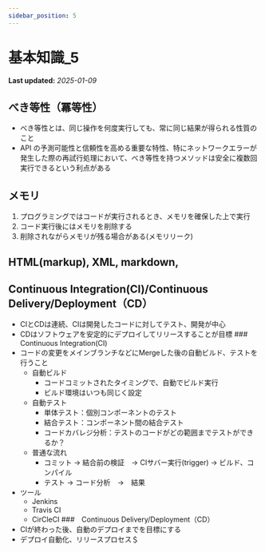 ```yaml
---
sidebar_position: 5
---
```


# 基本知識_5

**Last updated:** _2025-01-09_

## べき等性（冪等性）

- べき等性とは、同じ操作を何度実行しても、常に同じ結果が得られる性質のこと
- API の予測可能性と信頼性を高める重要な特性、特にネットワークエラーが発生した際の再試行処理において、べき等性を持つメソッドは安全に複数回実行できるという利点がある

## メモリ

1. プログラミングではコードが実行されるとき、メモリを確保した上で実行
2. コード実行後にはメモリを削除する
3. 削除されながらメモリが残る場合がある(メモリリーク)


## HTML(markup), XML, markdown,


## Continuous Integration(CI)/Continuous Delivery/Deployment（CD）
- CIとCDは連続、CIは開発したコードに対してテスト、開発が中心
- CDはソフトウェアを安定的にデプロイしてリリースすることが目標
###　Continuous Integration(CI)
- コードの変更をメインブランチなどにMergeした後の自動ビルド、テストを行うこと
    - 自動ビルド
        -  コードコミットされたタイミングで、自動でビルド実行
        - ビルド環境はいつも同じく設定
    - 自動テスト
        - 単体テスト：個別コンポーネントのテスト
        - 結合テスト：コンポーネント間の結合テスト
        - コードカバレジ分析：テストのコードがどの範囲までテストができるか？
    - 普通な流れ
        - コミット → 結合前の検証　→ CIサバー実行(trigger) -> ビルド、コンパイル
        - テスト → コード分析　→　結果
- ツール
    - Jenkins
    - Travis CI
    - CirCleCI
###　Continuous Delivery/Deployment（CD）
- CIが終わった後、自動のデプロイまでを目標にする
- デプロイ自動化、リリースプロセス＄